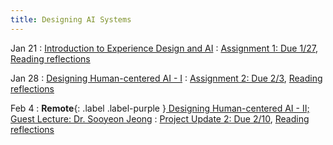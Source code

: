 ```yaml
---
title: Designing AI Systems
---
```


Jan 21
: [Introduction to Experience Design and AI](#)
  : [Assignment 1: Due 1/27](https://drive.google.com/drive/folders/1ABT0CudvDmRTKHt4jS1QjwobWGbnJB8s?usp=drive_link), [Reading reflections](https://forms.gle/ERvUbYe4GREuaSE39)

Jan 28
: [Designing Human-centered AI - I](#)
  : [Assignment 2: Due 2/3](https://drive.google.com/drive/folders/1lnL8kJfupv4-aQXAtY42xghxrmac5VQ7?usp=drive_link), [Reading reflections](#)

Feb 4
: **Remote**{: .label .label-purple }[ Designing Human-centered AI - II; Guest Lecture: Dr. Sooyeon Jeong](#)
  : [Project Update 2: Due 2/10](https://drive.google.com/drive/folders/1hbx0OF1QKc88oBTR3nn64RTYAzKkrHsr?usp=drive_link), [Reading reflections](#)



<!-- Oct 2
: [Tracing, IntLists, & Recursion](#)
  : [2.1](#)
: **HW 1 due**{: .label .label-red }
 -->